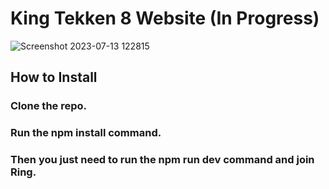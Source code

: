 # King Tekken 8 Website (In Progress)
![Screenshot 2023-07-13 122815](https://github.com/CarlosRidolfi/king-tekken/assets/27232476/c11de1d8-70d4-4939-b69c-0a9ee1e905c2)


## How to Install
### Clone the repo.
### Run the npm install command.
### Then you just need to run the npm run dev command and join Ring.

